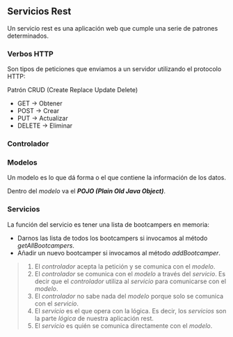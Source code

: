 ## Servicios Rest

Un servicio rest es una aplicación web que cumple una serie de patrones determinados.

### Verbos HTTP

Son tipos de peticiones que enviamos a un servidor utilizando el protocolo HTTP:

Patrón CRUD (Create Replace Update Delete)
* GET -> Obtener
* POST -> Crear
* PUT -> Actualizar
* DELETE -> Eliminar

### Controlador



### Modelos

Un modelo es lo que dá forma o el que contiene la información de los datos.

Dentro del _modelo_ va el _**POJO (Plain Old Java Object)**_.

### Servicios

La función del servicio es tener una lista de bootcampers en memoria:
* Darnos las lista de todos los bootcampers si invocamos al método _getAllBootcampers_.
* Añadir un nuevo bootcamper si invocamos al método _addBootcamper_.

>1. El _controlador_ acepta la petición y se comunica con el _modelo_.
>2. El _controlador_ se comunica con el _modelo_ a través del _servicio_. Es decir que el _controlador_ utiliza al 
   > _servicio_ para comunicarse con el _modelo_.
>3. El _controlador_ no sabe nada del _modelo_ porque solo se comunica con el _servicio_.
>4. El _servicio_ es el que opera con la lógica. Es decir, los _servicios_ son la parte _lógica_ de nuestra 
    aplicación rest.
>5. El _servicio_ es quién se comunica directamente con el _modelo_.

